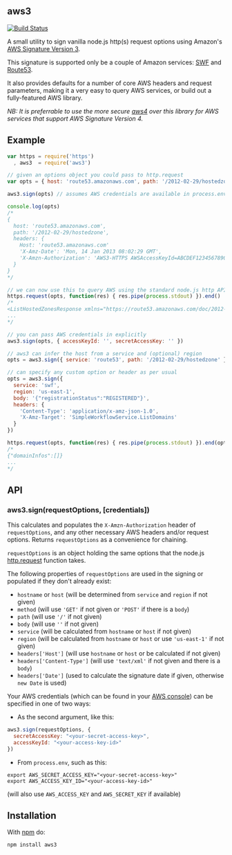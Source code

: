 aws3
----

[![Build Status](https://secure.travis-ci.org/mhart/aws3.png?branch=master)](http://travis-ci.org/mhart/aws3)

A small utility to sign vanilla node.js http(s) request options using Amazon's
[AWS Signature Version 3](http://docs.amazonwebservices.com/amazonswf/latest/developerguide/HMACAuth-swf.html).

This signature is supported only be a couple of Amazon services:
[SWF](http://docs.aws.amazon.com/amazonswf/latest/apireference/) and
[Route53](http://docs.aws.amazon.com/Route53/latest/APIReference/).

It also provides defaults for a number of core AWS headers and
request parameters, making it a very easy to query AWS services, or
build out a fully-featured AWS library.

*NB: It is preferrable to use the more secure
[aws4](https://github.com/mhart/aws4) over this library for AWS services
that support AWS Signature Version 4.*

Example
-------

```javascript
var https = require('https')
  , aws3  = require('aws3')

// given an options object you could pass to http.request
var opts = { host: 'route53.amazonaws.com', path: '/2012-02-29/hostedzone' }

aws3.sign(opts) // assumes AWS credentials are available in process.env

console.log(opts)
/*
{
  host: 'route53.amazonaws.com',
  path: '/2012-02-29/hostedzone',
  headers: {
    Host: 'route53.amazonaws.com'
    'X-Amz-Date': 'Mon, 14 Jan 2013 08:02:29 GMT',
    'X-Amzn-Authorization': 'AWS3-HTTPS AWSAccessKeyId=ABCDEF1234567890,Algorithm=HmacSHA256,Signature=/frrTLlefAd19DcPY9LJarRejLxf3NiHZXN/t0VJJTs='
  }
}
*/

// we can now use this to query AWS using the standard node.js http API
https.request(opts, function(res) { res.pipe(process.stdout) }).end()
/*
<ListHostedZonesResponse xmlns="https://route53.amazonaws.com/doc/2012-02-29/">
...
*/

// you can pass AWS credentials in explicitly
aws3.sign(opts, { accessKeyId: '', secretAccessKey: '' })

// aws3 can infer the host from a service and (optional) region
opts = aws3.sign({ service: 'route53', path: '/2012-02-29/hostedzone' })

// can specify any custom option or header as per usual
opts = aws3.sign({
  service: 'swf',
  region: 'us-east-1',
  body: '{"registrationStatus":"REGISTERED"}',
  headers: {
    'Content-Type': 'application/x-amz-json-1.0',
    'X-Amz-Target': 'SimpleWorkflowService.ListDomains'
  }
})

https.request(opts, function(res) { res.pipe(process.stdout) }).end(opts.body)
/*
{"domainInfos":[]}
...
*/
```

API
---

### aws3.sign(requestOptions, [credentials])

This calculates and populates the `X-Amzn-Authorization` header of
`requestOptions`, and any other necessary AWS headers and/or request
options. Returns `requestOptions` as a convenience for chaining.

`requestOptions` is an object holding the same options that the node.js
[http.request](http://nodejs.org/docs/latest/api/http.html#http_http_request_options_callback)
function takes.

The following properties of `requestOptions` are used in the signing or
populated if they don't already exist:

- `hostname` or `host` (will be determined from `service` and `region` if not given)
- `method` (will use `'GET'` if not given or `'POST'` if there is a `body`)
- `path` (will use `'/'` if not given)
- `body` (will use `''` if not given)
- `service` (will be calculated from `hostname` or `host` if not given)
- `region` (will be calculated from `hostname` or `host` or use `'us-east-1'` if not given)
- `headers['Host']` (will use `hostname` or `host` or be calculated if not given)
- `headers['Content-Type']` (will use `'text/xml'` if not given and there is a `body`)
- `headers['Date']` (used to calculate the signature date if given, otherwise `new Date` is used)

Your AWS credentials (which can be found in your
[AWS console](https://portal.aws.amazon.com/gp/aws/securityCredentials))
can be specified in one of two ways:

- As the second argument, like this:

```javascript
aws3.sign(requestOptions, {
  secretAccessKey: "<your-secret-access-key>",
  accessKeyId: "<your-access-key-id>"
})
```

- From `process.env`, such as this:

```
export AWS_SECRET_ACCESS_KEY="<your-secret-access-key>"
export AWS_ACCESS_KEY_ID="<your-access-key-id>"
```

(will also use `AWS_ACCESS_KEY` and `AWS_SECRET_KEY` if available)

Installation
------------

With [npm](http://npmjs.org/) do:

```
npm install aws3
```

